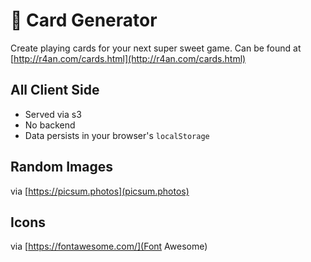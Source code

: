 # 🎴 Card Generator
Create playing cards for your next super sweet game.  Can be found at [http://r4an.com/cards.html](http://r4an.com/cards.html)

## All Client Side
- Served via s3
- No backend
- Data persists in your browser's `localStorage`

## Random Images
via [https://picsum.photos](picsum.photos)

## Icons
via [https://fontawesome.com/](Font Awesome)